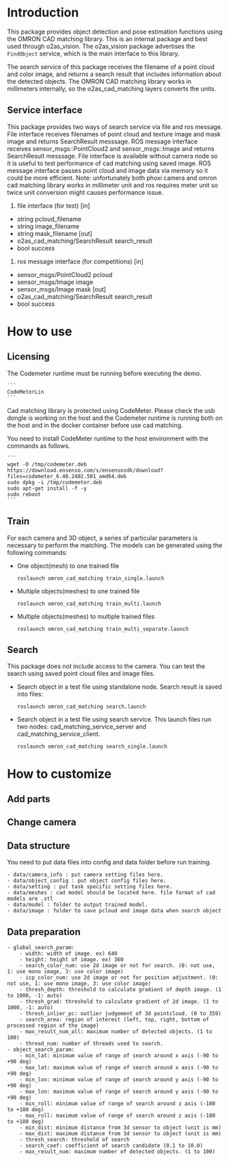 # Introduction

This package provides object detection and pose estimation functions using the OMRON CAD matching library. 
This is an internal package and best used through o2as_vision.
The o2as_vision package advertises the `FindObject` service, which is the main interface to this library.

The search service of this package receives the filename of a point cloud and color image, and 
returns a search result that includes information about the detected objects.
The OMRON CAD matching library works in millimeters internally, so the o2as_cad_matching layers converts the units.

## Service interface

This package provides two ways of search service via file and ros message.
File interface receives filenames of point cloud and texture image and mask image and returns SearchResult messsage.
ROS message interface receives sensor_msgs::PointCloud2 and sensor_msgs::Image and returns SearchResult messsage.
File interface is available without camera node so it is useful to test performance of cad matching using saved image.
ROS message interface passes point cloud and image data via memory so it could be more efficient.
Note: unfortunately both phoxi camera and omron cad matching library works in millimeter unit and 
ros requires meter unit so twice unit conversion might causes performance issue.

1. file interface (for test)
  [in]
  - string pcloud_filename
  - string image_filename
  - string mask_filename
  [out]
  - o2as_cad_matching/SearchResult search_result
  - bool success

1. ros message interface (for competitions)
  [in]
  - sensor_msgs/PointCloud2 pcloud
  - sensor_msgs/Image image
  - sensor_msgs/Image mask
  [out]
  - o2as_cad_matching/SearchResult search_result
  - bool success

# How to use

## Licensing

The Codemeter runtime must be running before executing the demo.

    ```
    CodeMeterLin
    ```

Cad matching library is protected using CodeMeter.
Please check the usb dongle is working on the host and the Codemeter runtime is running 
both on the host and in the docker container before use cad matching.

You need to install CodeMeter runtime to the host environment with the commands as follows.

    ```
    wget -O /tmp/codemeter.deb https://download.ensenso.com/s/ensensosdk/download?files=codemeter_6.40.2402.501_amd64.deb
    sudo dpkg -i /tmp/codemeter.deb
    sudo apt-get install -f -y
    sudo reboot
    ```

## Train

For each camera and 3D object, a series of particular parameters is necessary to perform the matching. The models can be generated using the following commands:

- One object(mesh) to one trained file

    ```
    roslaunch omron_cad_matching train_single.launch
    ```

- Multiple objects(meshes) to one trained file

    ```
    roslaunch omron_cad_matching train_multi.launch
    ```

- Multiple objects(meshes) to multiple trained files

    ```
    roslaunch omron_cad_matching train_multi_separate.launch
    ```

## Search

This package does not include access to the camera. You can test the
search using saved point cloud files and image files. 

- Search object in a test file using standalone node. Search result is saved into files:

    ```
    roslaunch omron_cad_matching search.launch
    ```

- Search object in a test file using search service. This launch files run two nodes: cad_matching_service_server and cad_matching_service_client.

    ```
    roslaunch omron_cad_matching search_single.launch
    ```

# How to customize

## Add parts

## Change camera

## Data structure

You need to put data files into config and data folder before run training.

    - data/camera_info : put camera setting files here.
    - data/object_config : put object config files here.
    - data/setting : put task specific setting files here.
    - data/meshes : cad model should be located here. file format of cad models are .stl
    - data/model : folder to output trained model.
    - data/image : folder to save pcloud and image data when search object

## Data preparation

    - global_search_param:
        - width: width of image. ex) 640
        - height: height of image. ex) 360
        - search_color_num: use 2d image or not for search. (0: not use, 1: use mono image, 3: use color image)
        - icp_color_num: use 2d image or not for position adjustment. (0: not use, 1: use mono image, 3: use color image) 
        - thresh_depth: threshold to calculate gradient of depth image. (1 to 1000, -1: auto)
        - thresh_grad: threshold to calculate gradient of 2d image. (1 to 1000, -1: auto)
        - thresh_inlier_pc: outlier judgement of 3d pointcloud. (0 to 359)
        - search_area: region of interest (left, top, right, bottom of processed region of the image)
        - max_result_num_all: maximum number of detected objects. (1 to 100)
        - thread_num: number of threads used to search.
    - object_search_param:
        - min_lat: minimum value of range of search around x axis (-90 to +90 deg)
        - max_lat: maximum value of range of search around x axis (-90 to +90 deg)
        - min_lon: minimum value of range of search around y axis (-90 to +90 deg)
        - max_lon: maximum value of range of search around y axis (-90 to +90 deg)
        - min_roll: minimum value of range of search around z axis (-180 to +180 deg)
        - max_roll: maximum value of range of search around z axis (-180 to +180 deg)
        - min_dist: minimum distance from 3d sensor to object (unit is mm)
        - max_dist: maximum distance from 3d sensor to object (unit is mm)
        - thresh_search: threshold of search
        - search_coef: coefficient of search candidate (0.1 to 10.0)
        - max_result_num: maximum number of detected objects. (1 to 100) 


